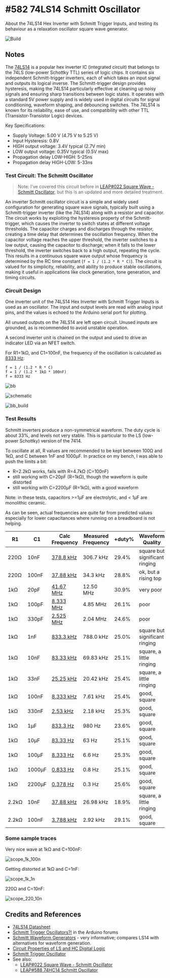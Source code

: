 # #582 74LS14 Schmitt Oscillator

About the 74LS14 Hex Inverter with Schmitt Trigger Inputs, and testing its behaviour as a relaxation oscillator square wave generator.

![Build](./assets/SchmittOscillator_build.jpg?raw=true)

## Notes

The [74LS14](https://www.futurlec.com/74LS/74LS14.shtml) is a popular hex inverter IC (integrated circuit) that belongs to the 74LS (low-power Schottky TTL) series of logic chips. It contains six independent Schmitt-trigger inverters, each of which takes an input signal and outputs its logical inverse. The Schmitt-trigger design provides hysteresis, making the 74LS14 particularly effective at cleaning up noisy signals and ensuring sharp transitions between logic states. It operates with a standard 5V power supply and is widely used in digital circuits for signal conditioning, waveform shaping, and debouncing switches. The 74LS14 is known for its reliability, ease of use, and compatibility with other TTL (Transistor-Transistor Logic) devices.

Key Specifications:

* Supply Voltage: 5.00 V (4.75 V to 5.25 V)
* Input Hysteresis: 0.8V
* HIGH output voltage: 3.4V typical (2.7V min)
* LOW output voltage: 0.35V typical (0.5V max)
* Propagation delay LOW-HIGH: 5-25ns
* Propagation delay HIGH-LOW: 5-33ns

### Test Circuit: The Schmitt Oscillator

> Note: I've covered this circuit before in
> [LEAP#022 Square Wave - Schmitt Oscillator](../../Oscillators/SchmittOscillator/),
> but this is an updated and more detailed treatment.

An inverter Schmitt oscillator circuit is a simple and widely used configuration for generating square wave signals, typically built using a Schmitt-trigger inverter (like the 74LS14) along with a resistor and capacitor. The circuit works by exploiting the hysteresis property of the Schmitt-trigger, which causes the inverter to switch states at different voltage thresholds. The capacitor charges and discharges through the resistor, creating a time delay that determines the oscillation frequency. When the capacitor voltage reaches the upper threshold, the inverter switches to a low output, causing the capacitor to discharge; when it falls to the lower threshold, the inverter switches back to a high output, repeating the cycle. This results in a continuous square wave output whose frequency is determined by the RC time constant (`f = 1 / (1.2 * R * C)`). The circuit is valued for its simplicity, reliability, and ability to produce stable oscillations, making it useful in applications like clock generation, tone generation, and timing circuits.

### Circuit Design

One inverter unit of the 74LS14 Hex Inverter with Schmitt Trigger Inputs is used as an oscillator.
The input and output levels are read with analog input pins, and the values is echoed to the Arduino serial port for plotting.

All unused outputs on the 74LS14 are left open circuit. Unused inputs are grounded, as is recommended to avoid unstable operation.

A second inverter unit is chained on the output and used to drive an indicator LED via an NFET switch.

For R1=1kΩ, and C1=100nF, the frequency of the oscillation is calculated as
[8333 Hz](https://www.wolframalpha.com/input?i=1+%2F+%281.2+*+1k%CE%A9+*+100nF%29):

    f = 1 / (1.2 * R * C)
    f = 1 / (1.2 * 1kΩ * 100nF)
    f = 8333 Hz

![bb](./assets/SchmittOscillator_bb.jpg?raw=true)

![schematic](./assets/SchmittOscillator_schematic.jpg?raw=true)

![bb_build](./assets/SchmittOscillator_bb_build.jpg?raw=true)

### Test Results

Schmitt inverters produce a non-symmetrical waveform. The duty cycle is about 33%, and levels not very stable.
This is particular to the LS (low-power Schottky) version of the 7414.

To oscillate at all, R values are recommended to be kept between 100Ω and 1kΩ, and C between 1nF and 1000µF.
In practice on my bench, I was able to push the limits a bit:

* R=2.2kΩ works, fails with R=4.7kΩ (C=100nF)
* still working with C=20pF (R=1kΩ), though the waveform is quite distorted
* still working with C=2200µF (R=1kΩ), with a good waveform

Note: in these tests, capacitors >=1µF are electrolytic, and < 1µF are monolithic ceramic.

As can be seen, actual frequencies are quite far from predicted values especially for lower capacitances where running on a breadboard is not helping.

| R1    | C1     | Calc Frequency                                                                      | Measured Frequency | +duty% | Waveform Quality |
|-------|--------|-------------------------------------------------------------------------------------|--------------------|--------|------------------|
| 220Ω  | 10nF   | [378.8 kHz](https://www.wolframalpha.com/input?i=1%2F%281.2*220%CE%A9*10nF%29)      |          306.7 kHz | 29.4%  | square but significant ringing |
| 220Ω  | 100nF  | [37.88 kHz](https://www.wolframalpha.com/input?i=1%2F%281.2*220%CE%A9*100nF%29)     |           34.3 kHz | 28.8%  | ok, but a rising top |
| 1kΩ   | 20pF   | [41.67 MHz](https://www.wolframalpha.com/input?i=1%2F%281.2*1k%CE%A9*20pF%29)       |          12.50 MHz | 30.9%  | very poor        |
| 1kΩ   | 100pF  | [8.333 MHz](https://www.wolframalpha.com/input?i=1%2F%281.2*1k%CE%A9*100pF%29)      |           4.85 MHz | 26.1%  | poor |
| 1kΩ   | 330pF  | [2.525 MHz](https://www.wolframalpha.com/input?i=1%2F%281.2*1k%CE%A9*330pF%29)      |           2.04 MHz | 24.6%  | poor |
| 1kΩ   | 1nF    | [833.3 kHz](https://www.wolframalpha.com/input?i=1%2F%281.2*1k%CE%A9*1nF%29)        |          788.0 kHz | 25.0%  | square but significant ringing |
| 1kΩ   | 10nF   | [83.33 kHz](https://www.wolframalpha.com/input?i=1%2F%281.2*1k%CE%A9*10nF%29)       |          69.83 kHz | 25.1%  | square, a little ringing |
| 1kΩ   | 33nF   | [25.25 kHz](https://www.wolframalpha.com/input?i=1%2F%281.2*1k%CE%A9*33nF%29)       |          20.42 kHz | 25.4%  | square, a little ringing|
| 1kΩ   | 100nF  | [8.333 kHz](https://www.wolframalpha.com/input?i=1%2F%281.2*1k%CE%A9*100nF%29)      |           7.61 kHz | 25.4%  | good, square |
| 1kΩ   | 330nF  | [2.53 kHz](https://www.wolframalpha.com/input?i=1%2F%281.2*1k%CE%A9*330nF%29)       |           2.18 kHz | 25.3%  | good, square |
| 1kΩ   | 1µF    | [833.3 Hz](https://www.wolframalpha.com/input?i=1%2F%281.2*1k%CE%A9*1%C2%B5F%29)    |            980 Hz  | 23.6%  | good, square |
| 1kΩ   | 10µF   | [83.33 Hz](https://www.wolframalpha.com/input?i=1%2F%281.2*1k%CE%A9*10%C2%B5F%29)   |             63 Hz  | 25.1%  | good, square |
| 1kΩ   | 100µF  | [8.333 Hz](https://www.wolframalpha.com/input?i=1%2F%281.2*1k%CE%A9*100%C2%B5F%29)  |            6.6 Hz  | 25.3%  | good, square |
| 1kΩ   | 1000µF | [0.833 Hz](https://www.wolframalpha.com/input?i=1%2F%281.2*1k%CE%A9*1000%C2%B5F%29) |            0.8 Hz  | 25.1%  | good, square |
| 1kΩ   | 2200µF | [0.378 Hz](https://www.wolframalpha.com/input?i=1%2F%281.2*1k%CE%A9*2200%C2%B5F%29) |            0.3 Hz  | 25.6%  | good, square |
| 2.2kΩ | 10nF   | [37.88 kHz](https://www.wolframalpha.com/input?i=1%2F%281.2*2.2k%CE%A9*10nF%29)     |          26.98 kHz | 18.9%  | square, a little ringing |
| 2.2kΩ | 100nF  | [3.788 kHz](https://www.wolframalpha.com/input?i=1%2F%281.2*2.2k%CE%A9*100nF%29)    |           2.92 kHz | 29.1%  | good, square|

### Some sample traces

Very nice wave at 1kΩ and C=100nF:

![scope_1k_100n](./assets/scope_1k_100n.gif)

Getting distorted at 1kΩ and C=1nF:

![scope_1k_1n](./assets/scope_1k_1n.gif)

220Ω and C=10nF:

![scope_220_10n](./assets/scope_220_10n.gif)

## Credits and References

* [74LS14 Datasheet](https://www.futurlec.com/74LS/74LS14.shtml)
* [Schmitt Trigger Oscillators?!](https://forum.arduino.cc/t/schmitt-trigger-oscillators/144197) in the Arduino forums
* [Schmitt Waveform Generators](https://www.electronics-tutorials.ws/waveforms/generators.html) - very informative; compares LS14 with alternatives for waveform generation.
* [Circuit Properties of LS and HC Digital Logic](https://mysite.du.edu/~etuttle/electron/elect13.htm)
* [Schmitt Trigger Oscillator](https://electronics-course.com/schmitt-trigger-oscillator)
* See also:
    * [LEAP#022 Square Wave - Schmitt Oscillator](../../Oscillators/SchmittOscillator/)
    * [LEAP#588 74HC14 Schmitt Oscillator](../../74HC14/SchmittOscillator/)
